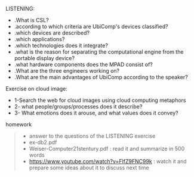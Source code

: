 LISTENING:

* .What is CSL?
* .according to which criteria are UbiComp's devices classified?
* .which devices are described?
* .which applications?
* .which technologies does it integrate?
* .what is the reason for separating the computational engine from the portable display device?
* .what hardware components does the MPAD consist of?
* .What are the three engineers working on?
* .What are the main advantages of UbiComp according to the speaker?

Exercise on cloud image: 
* 1-Search the web for cloud images using cloud computing metaphors
* 2- what people/groups/processes does it describe? 
* 3- What emotions does it arouse, and what values does it convey?



homework

> - answer to the questions of the LISTENING exercise <br>
> - ex-db2.pdf <br>
> - Weiser-Computer21stentury.pdf : read it and summarize in 500 words <br>
> - https://www.youtube.com/watch?v=FlfZ9FNC99k : watch it and prepare some ideas about it to discuss next time
